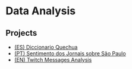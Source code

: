 # Data Analysis

## Projects

* [(ES) Diccionario Quechua](./quechua/)
* [(PT) Sentimento dos Jornais sobre São Paulo](./jornais/)
* [(EN) Twitch Messages Analysis](./twitch/)